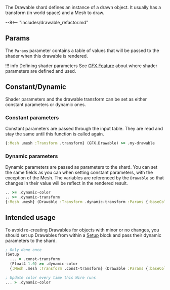 The Drawable shard defines an instance of a drawn object. It usually has a transform (in world space) and a Mesh to draw.

--8<-- "includes/drawable_refactor.md"

## Params

The `Params` parameter contains a table of values that will be passed to the shader when this drawable is rendered.

!!! info Defining shader parameters
    See [GFX.Feature](../Feature) about where shader parameters are defined and used.

## Constant/Dynamic

Shader parameters and the drawable transform can be set as either constant parameters or dynamic ones.

### Constant parameters

Constant parameters are passed through the input table. They are read and stay the same until this function is called again.

```clojure
{:Mesh .mesh :Transform .transform} (GFX.Drawable) >= .my-drawable
```

### Dynamic parameters

Dynamic parameters are passed as parameters to the shard. You can set the same fields as you can when setting constant parameters, with the exception of the Mesh. The variables are referenced by the `Drawable` so that changes in their value will be reflect in the rendered result.

```clojure
.. >= .dynamic-color
.. >= .dynamic-transform
{:Mesh .mesh} (Drawable :Transform .dynamic-transform :Params {:baseColor .dynamic-color}) >= .my-drawable
```

## Intended usage

To avoid re-creating Drawables for objects with minor or no changes, you should set up Drawables from within a [Setup](../../General/Once) block and pass their dynamic parameters to the shard.

```clojure
; Only done once
(Setup
  ... = .const-transform
  (Float4 1.0) >= .dynamic-color
  {:Mesh .mesh :Transform .const-transform} (Drawable :Params {:baseColor .dynamic-color}) >= .my-drawable)

; Update color every time this Wire runs
... > .dynamic-color
```
